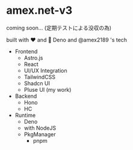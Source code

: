 # amex.net-v3

coming soon... (定期テストによる没収の為)

built with ❤ and 🦕 Deno and @amex2189 's tech

-   Frontend
    -   Astro.js
    -   React
    -   UI/UX Integration
    -   TailwindCSS
    -   Shadcn UI
    -   Pluse UI (my work)
-   Backend
    -   Hono
    -   HC
-   Runtime
    -   Deno
    -   with NodeJS
    -   PkgManager
        -   pnpm
